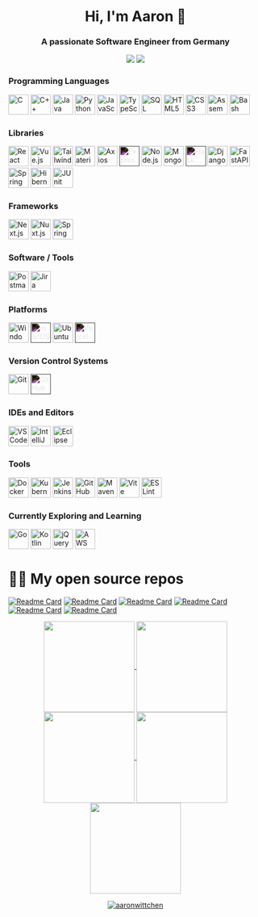 <h1 align="center">Hi, I'm Aaron 👋</h1>
<h3 align="center">A passionate Software Engineer from Germany</h3>

<p align="center">
  <a href="https://www.linkedin.com/in/aaron-wittchen/" target="_blank">
    <img src="https://img.shields.io/badge/linkedin-%230077B5.svg?style=for-the-badge&logo=linkedin&logoColor=white" /></a>
  <a href="mailto:aaronwittchen@gmail.com" target="_blank">
    <img src="https://img.shields.io/badge/Email-D14836?style=for-the-badge&logo=Gmail&logoColor=white" /></a>
</p>

<!--
<div align="center">
  <a href="https://vueuse.org"
    ><img width="80" src="https://raw.githubusercontent.com/marwin1991/profile-technology-icons/refs/heads/main/icons/vue_js.png" alt="Vue.js" title="Vue.js"/></a>
  <a href="https://www.typescriptlang.org"
    ><img width="80" src="https://raw.githubusercontent.com/marwin1991/profile-technology-icons/refs/heads/main/icons/typescript.png" alt="TypeScript" title="TypeScript"/></a>
</div>
 -->
 
<h3 align="left">Programming Languages</h3>
<p align="left">
  <a><img width="40" src="https://cdn.jsdelivr.net/gh/devicons/devicon/icons/c/c-original.svg" alt="C" title="C"/></a>
  <a><img width="40" src="https://cdn.jsdelivr.net/gh/devicons/devicon/icons/cplusplus/cplusplus-original.svg" alt="C++" title="C++"/></a>
  <a><img width="40" src="https://cdn.jsdelivr.net/gh/devicons/devicon/icons/java/java-original.svg" alt="Java" title="Java"/></a>
  <a><img width="40" src="https://cdn.jsdelivr.net/gh/devicons/devicon/icons/python/python-original.svg" alt="Python" title="Python"/></a>
  <a><img width="40" src="https://cdn.jsdelivr.net/gh/devicons/devicon/icons/javascript/javascript-original.svg" alt="JavaScript" title="JavaScript"/></a>
  <a><img width="40" src="https://cdn.jsdelivr.net/gh/devicons/devicon/icons/typescript/typescript-original.svg" alt="TypeScript" title="TypeScript"/></a>
  <a><img width="40" src="https://cdn.jsdelivr.net/gh/devicons/devicon/icons/mysql/mysql-original.svg" alt="SQL" title="SQL"/></a>
  <a><img width="40" src="https://cdn.jsdelivr.net/gh/devicons/devicon/icons/html5/html5-original.svg" alt="HTML5" title="HTML5"/></a>
  <a><img width="40" src="https://cdn.jsdelivr.net/gh/devicons/devicon/icons/css3/css3-original.svg" alt="CSS3" title="CSS3"/></a>
  <a><img width="40" src="https://cdn.jsdelivr.net/gh/devicons/devicon@latest/icons/wasm/wasm-original.svg" alt="Assembly" title="Assembly"/></a>
  <a><img width="40" src="https://cdn.jsdelivr.net/gh/devicons/devicon/icons/bash/bash-original.svg" alt="Bash" title="Bash"/></a>
</p>

<h3 align="left">Libraries</h3>
<p align="left">
  <a><img width="40" src="https://cdn.jsdelivr.net/gh/devicons/devicon/icons/react/react-original.svg" alt="React" title="React"/></a>
  <a><img width="40" src="https://cdn.jsdelivr.net/gh/devicons/devicon/icons/vuejs/vuejs-original.svg" alt="Vue.js" title="Vue.js"/></a>
  <a><img width="40" src="https://cdn.jsdelivr.net/gh/devicons/devicon/icons/tailwindcss/tailwindcss-original.svg" alt="Tailwind CSS" title="Tailwind CSS"/></a>
  <a><img width="40" src="https://cdn.jsdelivr.net/gh/devicons/devicon/icons/materialui/materialui-original.svg" alt="Material-UI" title="Material-UI"/></a>
  <a><img width="40" src="https://cdn.jsdelivr.net/gh/devicons/devicon@latest/icons/axios/axios-plain.svg" alt="Axios" title="Axios"/></a>
  <a><img width="40" src="https://cdn.jsdelivr.net/gh/devicons/devicon/icons/express/express-original.svg" alt="Express.js" title="Express.js" style="filter: invert(100%);"/></a>
  <a><img width="40" src="https://cdn.jsdelivr.net/gh/devicons/devicon/icons/nodejs/nodejs-original.svg" alt="Node.js" title="Node.js"/></a>
  <a><img width="40" src="https://cdn.jsdelivr.net/gh/devicons/devicon@latest/icons/mongoose/mongoose-original-wordmark.svg" alt="Mongoose" title="Mongoose"/></a>
  <a><img width="40" src="https://cdn.jsdelivr.net/gh/devicons/devicon/icons/flask/flask-original.svg" alt="Flask" title="Flask" style="filter: invert(100%);"/></a>
  <a><img width="40" src="https://cdn.jsdelivr.net/gh/devicons/devicon/icons/django/django-plain.svg" alt="Django" title="Django"/></a>
  <a><img width="40" src="https://cdn.jsdelivr.net/gh/devicons/devicon/icons/fastapi/fastapi-original.svg" alt="FastAPI" title="FastAPI"/></a>
  <a><img width="40" src="https://cdn.jsdelivr.net/gh/devicons/devicon/icons/spring/spring-original.svg" alt="Spring" title="Spring"/></a>
  <a><img width="40" src="https://cdn.jsdelivr.net/gh/devicons/devicon/icons/hibernate/hibernate-original.svg" alt="Hibernate" title="Hibernate"/></a>
  <a><img width="40" src="https://raw.githubusercontent.com/marwin1991/profile-technology-icons/refs/heads/main/icons/junit.png" alt="JUnit" title="JUnit"/></a>
</p>

<h3 align="left">Frameworks</h3>
<p align="left">
  <a><img width="40" src="https://cdn.jsdelivr.net/gh/devicons/devicon/icons/nextjs/nextjs-original.svg" alt="Next.js" title="Next.js"/></a>
  <a><img width="40" src="https://cdn.jsdelivr.net/gh/devicons/devicon/icons/nuxtjs/nuxtjs-original.svg" alt="Nuxt.js" title="Nuxt.js"/></a>
  <a><img width="40" src="https://cdn.jsdelivr.net/gh/devicons/devicon/icons/spring/spring-original.svg" alt="Spring Boot" title="Spring Boot"/></a>
</p>

<h3 align="left">Software / Tools</h3>
<p align="left">
  <a><img width="40" src="https://cdn.jsdelivr.net/gh/devicons/devicon/icons/postman/postman-original.svg" alt="Postman" title="Postman"/></a>
  <a><img width="40" src="https://cdn.jsdelivr.net/gh/devicons/devicon/icons/jira/jira-original.svg" alt="Jira" title="Jira"/></a>
</p>

<h3 align="left">Platforms</h3>
<p align="left">
  <a><img width="40" src="https://cdn.jsdelivr.net/gh/devicons/devicon/icons/windows8/windows8-original.svg" alt="Windows" title="Windows"/></a>
  <a><img width="40" src="https://cdn.jsdelivr.net/gh/devicons/devicon/icons/apple/apple-original.svg" alt="macOS" title="macOS" style="filter: invert(100%);"/></a>
  <a><img width="40" src="https://cdn.jsdelivr.net/gh/devicons/devicon@latest/icons/ubuntu/ubuntu-original.svg" alt="Ubuntu" title="Ubuntu"/></a>
  <a><img width="40" src="https://cdn.jsdelivr.net/gh/devicons/devicon/icons/vercel/vercel-original.svg" alt="Vercel" title="Vercel" style="filter: invert(100%);"/></a>
</p>

<h3 align="left">Version Control Systems</h3>
<p align="left">
  <a><img width="40" src="https://cdn.jsdelivr.net/gh/devicons/devicon/icons/git/git-original.svg" alt="Git" title="Git"/></a>
  <a><img width="40" src="https://cdn.jsdelivr.net/gh/devicons/devicon/icons/github/github-original.svg" alt="GitHub" title="GitHub" style="filter: invert(100%);"/></a>
</p>

<h3 align="left">IDEs and Editors</h3>
<p align="left">
  <a><img width="40" src="https://cdn.jsdelivr.net/gh/devicons/devicon/icons/vscode/vscode-original.svg" alt="VS Code" title="Visual Studio Code"/></a>
  <a><img width="40" src="https://cdn.jsdelivr.net/gh/devicons/devicon/icons/intellij/intellij-original.svg" alt="IntelliJ IDEA" title="IntelliJ IDEA"/></a>
  <a><img width="40" src="https://cdn.jsdelivr.net/gh/devicons/devicon/icons/eclipse/eclipse-original.svg" alt="Eclipse" title="Eclipse"/></a>
</p>

<h3 align="left">Tools</h3>
<p align="left">
  <a><img width="40" src="https://cdn.jsdelivr.net/gh/devicons/devicon/icons/docker/docker-original.svg" alt="Docker" title="Docker"/></a>
  <a><img width="40" src="https://cdn.jsdelivr.net/gh/devicons/devicon/icons/kubernetes/kubernetes-plain.svg" alt="Kubernetes" title="Kubernetes"/></a>
  <a><img width="40" src="https://cdn.jsdelivr.net/gh/devicons/devicon/icons/jenkins/jenkins-original.svg" alt="Jenkins" title="Jenkins"/></a>
  <a><img width="40" src="https://cdn.jsdelivr.net/gh/devicons/devicon/icons/githubactions/githubactions-original.svg" alt="GitHub Actions" title="GitHub Actions"/></a>
  <a><img width="40" src="https://cdn.jsdelivr.net/gh/devicons/devicon/icons/maven/maven-original.svg" alt="Maven" title="Maven"/></a>
  <a><img width="40" src="https://raw.githubusercontent.com/marwin1991/profile-technology-icons/refs/heads/main/icons/vite.png" alt="Vite" title="Vite"/></a>
  <a><img width="40" src="https://cdn.jsdelivr.net/gh/devicons/devicon/icons/eslint/eslint-original.svg" alt="ESLint" title="ESLint"/></a>
</p>

<h3 align="left">Currently Exploring and Learning</h3>
<p align="left">
  <a><img width="40" src="https://cdn.jsdelivr.net/gh/devicons/devicon/icons/go/go-original.svg" alt="Go" title="Go"/></a>
  <a><img width="40" src="https://cdn.jsdelivr.net/gh/devicons/devicon/icons/kotlin/kotlin-original.svg" alt="Kotlin" title="Kotlin"/></a>
  <a><img width="40" src="https://cdn.jsdelivr.net/gh/devicons/devicon/icons/jquery/jquery-original.svg" alt="jQuery" title="jQuery"/></a>
  <a><img width="40" src="https://cdn.jsdelivr.net/gh/devicons/devicon@latest/icons/amazonwebservices/amazonwebservices-plain-wordmark.svg" alt="AWS" title="AWS"/></a>
</p>

# 🧑‍💻 My open source repos

[![Readme Card](https://github-readme-stats.vercel.app/api/pin/?username=aaronwittchen&repo=Sorting-Visualization-Tool&theme=aura)](https://github.com/aaronwittchen/Sorting-Visualization-Tool)
[![Readme Card](https://github-readme-stats.vercel.app/api/pin/?username=aaronwittchen&repo=NeoWs-Tracking-Application&theme=aura)](https://github.com/aaronwittchen/NeoWs-Tracking-Application)
[![Readme Card](https://github-readme-stats.vercel.app/api/pin/?username=aaronwittchen&repo=MERN-JWT-Auth&theme=aura)](https://github.com/aaronwittchen/MERN-JWT-Auth)
[![Readme Card](https://github-readme-stats.vercel.app/api/pin/?username=aaronwittchen&repo=Invoicipedia&theme=aura)](https://github.com/aaronwittchen/Invoicipedia)
[![Readme Card](https://github-readme-stats.vercel.app/api/pin/?username=aaronwittchen&repo=Ticket-Buying-System&theme=aura)](https://github.com/aaronwittchen/Ticket-Buying-System)
[![Readme Card](https://github-readme-stats.vercel.app/api/pin/?username=aaronwittchen&repo=Stock-Tracker&theme=aura)](https://github.com/aaronwittchen/Stock-Tracker)

<div align="center">
<a href="https://github.com/aaronwittchen">
<img align="center" src="http://github-profile-summary-cards.vercel.app/api/cards/stats?username=aaronwittchen&theme=aura" height="180em" />
<img align="center" src="http://github-profile-summary-cards.vercel.app/api/cards/most-commit-language?username=aaronwittchen&theme=aura" height="180em" />
<img align="center" src="http://github-profile-summary-cards.vercel.app/api/cards/repos-per-language?username=aaronwittchen&theme=aura" height="180em" />
<img align="center" src="http://github-profile-summary-cards.vercel.app/api/cards/productive-time?username=aaronwittchen&theme=aura" height="180em" />
<img align="center" src="http://github-profile-summary-cards.vercel.app/api/cards/profile-details?username=aaronwittchen&theme=aura" height="180em" />
</div>   

<div align="center">
<p style="text-align: center;"><img align="center" src="https://github-readme-streak-stats.herokuapp.com/?user=aaronwittchen&theme=dark" alt="aaronwittchen" /></p>
</div>

<!--
<p align="left">
  <img src="http://github-profile-summary-cards.vercel.app/api/cards/profile-details?username=aaronwittchen&theme=aura" />
</p>

<details align="left">
  <summary>Other statistics</summary>
  <h3>Github</h3>
  <div align="left">
  <p>
    <img src="http://github-profile-summary-cards.vercel.app/api/cards/repos-per-language?username=aaronwittchen&theme=aura" />
    <img src="http://github-profile-summary-cards.vercel.app/api/cards/most-commit-language?username=aaronwittchen&theme=aura" />
  </p>
  <p>
    <img src="http://github-profile-summary-cards.vercel.app/api/cards/stats?username=aaronwittchen&theme=aura" />
    <img src="http://github-profile-summary-cards.vercel.app/api/cards/productive-time?username=aaronwittchen&theme=aura&utcOffset=1" />
  </p>
    </div>
</details>
--!>

<!--
# 📊 My Stats
[![aaronwittchen's github stats](https://github-readme-stats.vercel.app/api?username=aaronwittchen&show_icons=true&count_private=true&theme=aura&hide=stars)](https://aaronwittchen/github)
--!>
